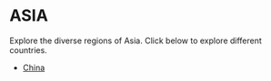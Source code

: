 # ASIA

Explore the diverse regions of Asia. Click below to explore different countries.

- [China](./china/README.md)